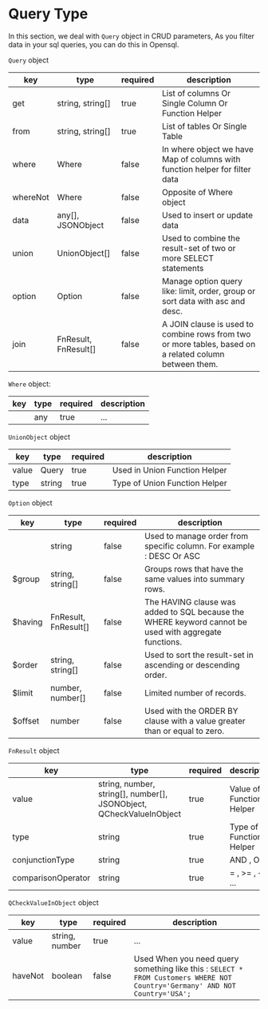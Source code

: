 # Query Type

In this section, we deal with `Query` object in CRUD parameters,
As you filter data in your sql queries, you can do this in Opensql.

`Query` object

| key      | type                 | required | description                                                                                            |
|----------|----------------------|----------|--------------------------------------------------------------------------------------------------------|
| get      | string, string[]     | true     | List of columns Or Single Column Or Function Helper                                                    |
| from     | string, string[]     | true     | List of tables Or Single Table                                                                         |
| where    | Where                | false    | In where object we have Map of columns with function helper for filter data                            |
| whereNot | Where                | false    | Opposite of Where object                                                                               |
| data     | any[], JSONObject    | false    | Used to insert or update data                                                                          |
| union    | UnionObject[]        | false    | Used to combine the result-set of two or more SELECT statements                                        |
| option   | Option               | false    | Manage option query like: limit, order, group or sort data with asc and desc.                          |
| join     | FnResult, FnResult[] | false    | A JOIN clause is used to combine rows from two or more tables, based on a related column between them. |

`Where` object:

| key | type | required | description |
|-----|------|----------|-------------|
|     | any  | true     | ...         |

`UnionObject` object

| key   | type   | required | description                   |
|-------|--------|----------|-------------------------------|
| value | Query  | true     | Used in Union Function Helper |
| type  | string | true     | Type of Union Function Helper |

`Option` object

| key     | type                 | required | description                                                                                           |
|---------|----------------------|----------|-------------------------------------------------------------------------------------------------------|
|         | string               | false    | Used to manage order from specific column. For example : DESC Or ASC                                  |
| $group  | string, string[]     | false    | Groups rows that have the same values into summary rows.                                              |
| $having | FnResult, FnResult[] | false    | The HAVING clause was added to SQL because the WHERE keyword cannot be used with aggregate functions. |
| $order  | string, string[]     | false    | Used to sort the result-set in ascending or descending order.                                         |
| $limit  | number, number[]     | false    | Limited number of records.                                                                            |
| $offset | number               | false    | Used with the ORDER BY clause with a value greater than or equal to zero.                             |

`FnResult` object

| key                | type                                                                | required | description              |
|--------------------|---------------------------------------------------------------------|----------|--------------------------|
| value              | string, number, string[], number[], JSONObject, QCheckValueInObject | true     | Value of Function Helper |
| type               | string                                                              | true     | Type of Function Helper  |
| conjunctionType    | string                                                              | true     | AND , OR                 |
| comparisonOperator | string                                                              | true     | = , >= , <= , ...        |

`QCheckValueInObject` object

| key     | type           | required | description                                                                                                                   |
|---------|----------------|----------|-------------------------------------------------------------------------------------------------------------------------------|
| value   | string, number | true     | ...                                                                                                                           |
| haveNot | boolean        | false    | Used When you need query something like this : ` SELECT * FROM Customers WHERE NOT Country='Germany' AND NOT Country='USA'; ` |


